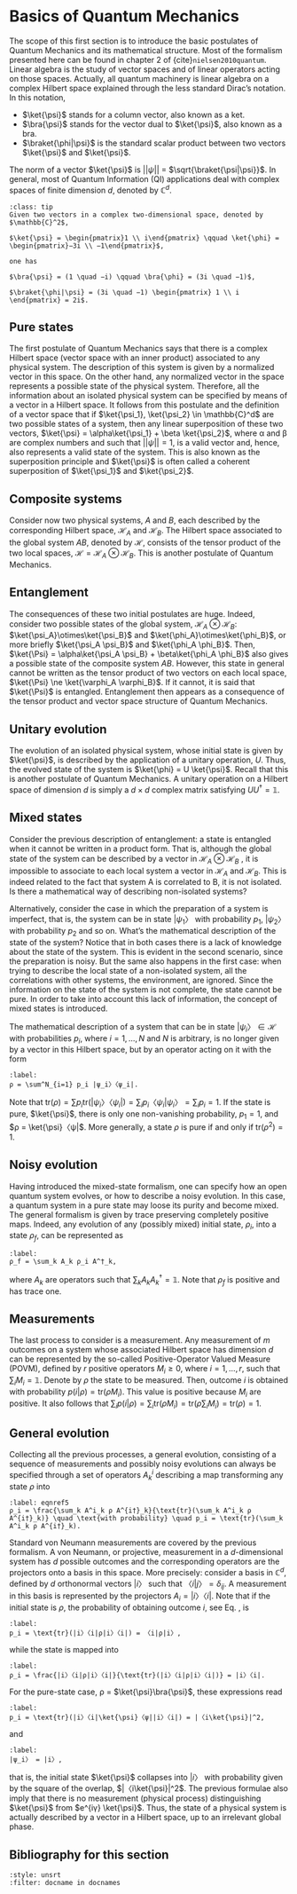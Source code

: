 # Basics of Quantum Mechanics

The scope of this first section is to introduce the basic postulates of Quantum Mechanics and its mathematical structure. Most of the formalism presented here can be found in chapter 2 of {cite}`nielsen2010quantum`. Linear algebra is the study of vector spaces and of linear operators acting on those spaces. Actually, all quantum machinery is linear algebra on a complex Hilbert space explained through the less standard Dirac’s notation. In this notation,

- $\ket{\psi}$ stands for a column vector, also known as a ket.
- $\bra{\psi}$ stands for the vector dual to $\ket{\psi}$, also known as a bra.
- $\braket{\phi|\psi}$ is the standard scalar product between two vectors $\ket{\psi}$ and $\ket{\psi}$.

The norm of a vector $\ket{\psi}$ is $||\psi||$ = $\sqrt{\braket{\psi|\psi}}$. In general, most of Quantum Information (QI) applications deal with complex spaces of finite dimension $d$, denoted by $\mathbb{C}^d$.

`````{admonition} Example
:class: tip
Given two vectors in a complex two-dimensional space, denoted by $\mathbb{C}^2$,

$\ket{\psi} = \begin{pmatrix}1 \\ i\end{pmatrix} \qquad \ket{\phi} = \begin{pmatrix}−3i \\ −1\end{pmatrix}$,

one has

$\bra{\psi} = (1 \quad −i) \qquad \bra{\phi} = (3i \quad −1)$, 

$\braket{\phi|\psi} = (3i \quad −1) \begin{pmatrix} 1 \\ i \end{pmatrix} = 2i$.
`````

## Pure states
The first postulate of Quantum Mechanics says that there is a complex Hilbert space
(vector space with an inner product) associated to any physical system. The description of this system is given by a normalized vector in this space. On the other hand, any normalized vector in the space represents a possible state of the physical system. Therefore, all the information about an isolated physical system can be specified by means of a vector in a Hilbert space. It follows from this postulate and the definition of a vector space that if $\ket{\psi_1}, \ket{\psi_2} \in \mathbb{C}^d$ are two possible states of a system, then any linear superposition of these two vectors, $\ket{\psi} = \alpha\ket{\psi_1} + \beta \ket{\psi_2}$, where α and β are complex numbers and such that $||\psi|| = 1$, is a valid vector and, hence, also represents a valid state of the system. This is also known as the superposition principle and $\ket{\psi}$ is often called a coherent superposition of $\ket{\psi_1}$ and $\ket{\psi_2}$.

## Composite systems
Consider now two physical systems, $A$ and $B$, each described by the corresponding Hilbert space, $\mathcal{H}_A$ and $\mathcal{H}_B$. The Hilbert space associated to the global system $AB$, denoted by $\mathcal{H}$, consists of the tensor product of the two local spaces, $\mathcal{H} = \mathcal{H}_A \otimes \mathcal{H}_B$. This is another postulate of Quantum Mechanics.

## Entanglement
The consequences of these two initial postulates are huge. Indeed, consider two
possible states of the global system, $\mathcal{H}_A \otimes \mathcal{H}_B$: $\ket{\psi_A}\otimes\ket{\psi_B}$ and $\ket{\phi_A}\otimes\ket{\phi_B}$, or more briefly $\ket{\psi_A \psi_B}$ and $\ket{\phi_A \phi_B}$. Then, $\ket{\Psi} = \alpha\ket{\psi_A \psi_B} + \beta\ket{\phi_A \phi_B}$ also gives a possible state of the composite system $AB$. However, this state in general cannot be written as the tensor product of two vectors on each local space, $\ket{\Psi} \ne \ket{\varphi_A \varphi_B}$. If it cannot, it is said that $\ket{\Psi}$ is entangled. Entanglement then appears as a consequence of the tensor product and vector space structure of Quantum Mechanics.

## Unitary evolution
The evolution of an isolated physical system, whose initial state is given by $\ket{\psi}$, is described by the application of a unitary operation, $U$. Thus, the evolved state of the system is $\ket{\phi} = U \ket{\psi}$. Recall that this is another postulate of Quantum Mechanics. A unitary operation on a Hilbert space of dimension $d$ is simply a $d×d$ complex matrix satisfying $U U^† = \mathbb{1}$.

## Mixed states
Consider the previous description of entanglement: a state is entangled when it cannot be written in a product form. That is, although the global state of the system can be described by a vector in $\mathcal{H}_A ⊗ \mathcal{H}_B$ , it is impossible to associate to each local system a vector in $\mathcal{H}_A$ and $\mathcal{H}_B$. This is indeed related to the fact that system A is correlated to B, it is not isolated. Is there a mathematical way of describing non-isolated systems?

Alternatively, consider the case in which the preparation of a system is imperfect, that is, the system can be in state $|ψ_1〉$ with probability $p_1$, $|ψ_2〉$ with probability $p_2$ and so on. What’s the mathematical description of the state of the system? Notice that in both cases there is a lack of knowledge about the state of the system. This is evident in the second scenario, since the preparation is noisy. But the same also happens in the first case: when trying to describe the local state of a non-isolated system, all the correlations with other systems, the environment, are ignored. Since the information on the state of the system is not complete, the state cannot be pure. In order to take into account this lack of information, the concept of mixed states is introduced.

The mathematical description of a system that can be in state $|ψ_i〉∈ \mathcal{H}$ with probabilities $p_i$, where $i = 1, ..., N$ and $N$ is arbitrary, is no longer given by a vector in this Hilbert space, but by an operator acting on it with the form

```{math}
:label:
ρ = \sum^N_{i=1} p_i |ψ_i〉〈ψ_i|. 
```

Note that $\text{tr}(ρ) = ∑ p_i \text{tr}(|ψ_i〉〈ψ_i|) = \sum_i p_i 〈ψ_i|ψ_i〉 = \sum_i p_i = 1$. If the state is pure, $\ket{\psi}$, there is only one non-vanishing probability, $p_1 = 1$, and $ρ = \ket{\psi}〈ψ|$. More generally, a state $ρ$ is pure if and only if $\text{tr}(ρ^2) = 1$.

## Noisy evolution
Having introduced the mixed-state formalism, one can specify how an open quantum
system evolves, or how to describe a noisy evolution. In this case, a quantum system in a pure state may loose its purity and become mixed. The general formalism is given by trace preserving completely positive maps. Indeed, any evolution of any (possibly mixed) initial state, $ρ_i$, into a state $ρ_f$, can be represented as

```{math}
:label:
ρ_f = \sum_k A_k ρ_i A^†_k,
```

where $A_k$ are operators such that $∑_k A_k A_k^† = \mathbb{1}.$ Note that $ρ_f$ is positive and has trace one.

## Measurements
The last process to consider is a measurement. Any measurement of $m$ outcomes on a system whose associated Hilbert space has dimension $d$ can be represented by the so-called Positive-Operator Valued Measure (POVM), defined by $r$ positive operators ${M_i ≥ 0}$, where $i = 1, ..., r$, such that $\sum_i M_i = \mathbb{1}$. Denote by $ρ$ the state to be measured. Then, outcome $i$ is obtained with probability $p(i|ρ) = \text{tr}(ρ M_i)$. This value is positive because $M_i$ are positive. It also follows that $\sum_i p(i|ρ) = \sum_i \text{tr}(ρ M_i) = \text{tr}(ρ \sum_i M_i) = \text{tr}(ρ) = 1$.

## General evolution
Collecting all the previous processes, a general evolution, consisting of a sequence
of measurements and possibly noisy evolutions can always be specified through a set of operators 
$A^i_k$ describing a map transforming any state $ρ$ into

```{math}
:label: eqnref5
ρ_i = \frac{\sum_k A^i_k ρ A^{i†}_k}{\text{tr}(\sum_k A^i_k ρ A^{i†}_k)} \quad \text{with probability} \quad p_i = \text{tr}(\sum_k A^i_k ρ A^{i†}_k).
```

Standard von Neumann measurements are covered by the previous formalism. A von Neumann, or projective, measurement in a $d$-dimensional system has $d$ possible outcomes and the corresponding operators are the projectors onto a basis in this space. More precisely: consider a basis in $\mathbb{C}^d$, defined by $d$ orthonormal vectors $|i〉$ such that $〈i|j〉= δ_{ij}$. A measurement in this basis is represented by the projectors $A_i = |i〉〈i|$. Note that if the initial state is $ρ$, the probability of obtaining outcome $i$, see Eq. [](eqnref5), is

```{math}
:label:
p_i = \text{tr}(|i〉〈i|ρ|i〉〈i|) = 〈i|ρ|i〉,
```

while the state is mapped into

```{math}
:label:
ρ_i = \frac{|i〉〈i|ρ|i〉〈i|}{\text{tr}(|i〉〈i|ρ|i〉〈i|)} = |i〉〈i|.
```

For the pure-state case, ρ = $\ket{\psi}\bra{\psi}$, these expressions read

```{math}
:label:
p_i = \text{tr}(|i〉〈i|\ket{\psi}〈ψ||i〉〈i|) = |〈i\ket{\psi}|^2,
```

and

```{math}
:label:
|ψ_i〉 = |i〉,
```

that is, the initial state $\ket{\psi}$ collapses into $|i〉$ with probability given by the square of the overlap, $|〈i\ket{\psi}|^2$. The previous formulae also imply that there is no measurement (physical process) distinguishing $\ket{\psi}$ from $e^{iγ} \ket{\psi}$. Thus, the state of a physical system is actually described by a vector in a Hilbert space, up to an irrelevant global phase.

## Bibliography for this section
```{bibliography}
:style: unsrt
:filter: docname in docnames
```

